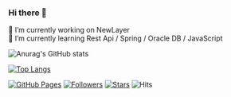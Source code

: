 ### Hi there 👋

<!--
**LimNakHyun/LimNakHyun** is a ✨ _special_ ✨ repository because its `README.md` (this file) appears on your GitHub profile.

Here are some ideas to get you started:

- 🔭 I’m currently working on ...
- 🌱 I’m currently learning ...
- 👯 I’m looking to collaborate on ...
- 🤔 I’m looking for help with ...
- 💬 Ask me about ...
- 📫 How to reach me: ...
- 😄 Pronouns: ...
- ⚡ Fun fact: ...
-->

🔨 I’m currently working on NewLayer <br>
🌱 I’m currently learning Rest Api / Spring / Oracle DB / JavaScript


![Anurag's GitHub stats](https://github-readme-stats.vercel.app/api?username=LimNakHyun&show_icons=true&theme=tokyonight&layout=compact&locale=kr)

[![Top Langs](https://github-readme-stats.vercel.app/api/top-langs/?username=LimNakHyun&show_icons=true&theme=tokyonight&layout=compact&locale=kr)](https://github.com/anuraghazra/github-readme-stats)

[![GitHub Pages](https://img.shields.io/badge/-GitHub%20Pages-6495ED?logo=Github)](https://LimNakHyun.github.io/)
[![Followers](https://img.shields.io/github/followers/LimNakHyun)](https://github.com/LimNakHyun?tab=followers)
[![Stars](https://img.shields.io/github/stars/LimNakHyun)](https://github.com/LimNakHyun?tab=stars)
![Hits](https://hits.seeyoufarm.com/api/count/incr/badge.svg?url=https%3A%2F%2Fgithub.com%2FLimNakHyun%2Fhit-counter)
